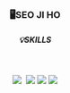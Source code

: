 
<!--
**louisluzet/louisluzet** is a ✨ _special_ ✨ repository because its `README.md` (this file) appears on your GitHub profile.

Here are some ideas to get you started:

- 🔭 I’m currently working on ...
- 🌱 I’m currently learning ...
- 👯 I’m looking to collaborate on ...
- 🤔 I’m looking for help with ...
- 💬 Ask me about ...
- 📫 How to reach me: ...
- 😄 Pronouns: ...
- ⚡ Fun fact: ...
-->

<h3 align="center">🖥️SEO JI HO</h3>



<div>
  <h5 align="center">💡SKILLS</h5>
  <br>
  <P align="center">
     <img src="https://img.shields.io/badge/Python-3766AB?style=for-the-badge&logo=Python&logoColor=white"/></a>&nbsp 
     <img src="https://img.shields.io/badge/C-A8B9CC?style=for-the-badge&logo=C&logoColor=white"/>
     <img src="https://img.shields.io/badge/Java-007396?style=for-the-badge&logo=Java&logoColor=white"/>
     <img src="https://img.shields.io/badge/JavaScript-F7DF1E?style=for-the-badge&logo=JavaScript&logoColor=white"/>
  </P>

</div>

